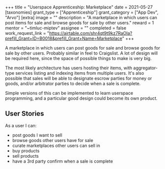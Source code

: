+++
title = "Userspace Apprenticeship: Marketplace"
date = 2021-05-27
[taxonomies]
grant_type = ["Apprenticeship"]
grant_category = ["App Dev", "Arvo"]
[extra]
image = ""
description = "A marketplace in which users can post items for sale and browse goods for sale by other users."
reward = 1
mentor = "~timluc-miptev"
assignee = ""
completed = false
work_request_link = "https://airtable.com/shr4qt9t9kz7RaOIa?prefill_Grant+ID=B0018&prefill_Grant+Name=Marketplace"
+++

A marketplace in which users can post goods for sale and browse goods for sale by other users. Probably similar in feel to Craigslist. A lot of design will be required here, since the space of possible things to make is very big.

The most likely architecture has users hosting their items, with aggregator-type services listing and indexing items from multiple users. It's also possible that sales will be able to designate escrow parties for money or goods, and/or arbitrator parties to decide when a sale is complete.

Simple versions of this can be implemented to learn userspace programming, and a particular good design could become its own product.

## User Stories

As a user I can:

- post goods I want to sell
- browse goods other users have for sale
- curate marketplaces other users can sell in
- buy products
- sell products
- have a 3rd party confirm when a sale is complete
